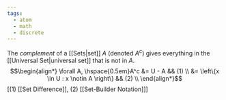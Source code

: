 ```yaml
---
tags:
  - atom
  - math
  - discrete
---
```

The *complement* of a [[Sets|set]] $A$ (denoted $A^c$) gives everything in the [[Universal Set|universal set]] that is not in $A$.
$$\begin{align*}
	\forall A, \hspace{0.5em}A^c &= U - A && (1) \\
	&= \left\{x \in U : x \notin A \right\} && (2) \\
\end{align*}$$
\[(1) [[Set Difference]], (2) [[Set-Builder Notation]]\]